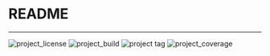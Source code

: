 # README
---

![project_license](https://badgen.net/badge/license/gpl3/green?icon=github)
![project_build](https://img.shields.io/github/actions/workflow/status/onsokumaru/python_actions_demo/main-action.yml?logo=docker&logoColor=white)
![project tag](https://img.shields.io/github/v/tag/onsokumaru/python_actions_demo?logo=python&logoColor=white)
![project_coverage](https://img.shields.io/codecov/c/github/onsokumaru/python_actions_demo?logo=codecov&logoColor=white)

